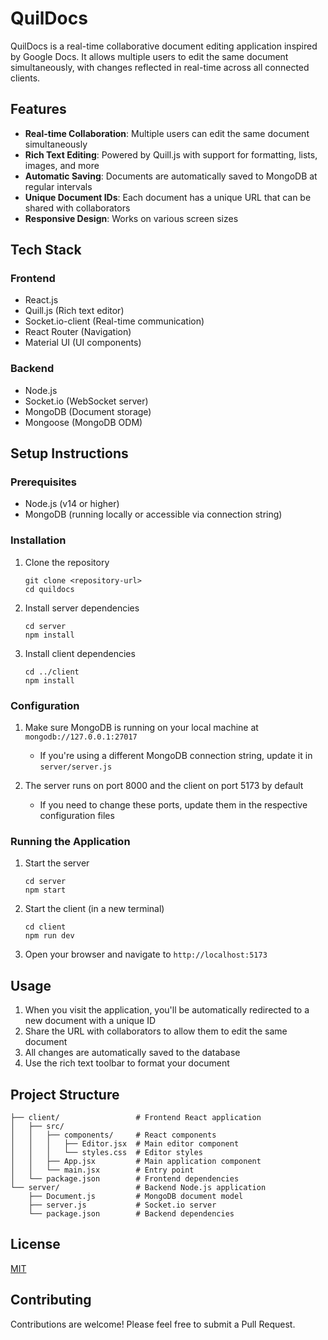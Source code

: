 # QuilDocs

QuilDocs is a real-time collaborative document editing application inspired by Google Docs. It allows multiple users to edit the same document simultaneously, with changes reflected in real-time across all connected clients.

## Features

- **Real-time Collaboration**: Multiple users can edit the same document simultaneously
- **Rich Text Editing**: Powered by Quill.js with support for formatting, lists, images, and more
- **Automatic Saving**: Documents are automatically saved to MongoDB at regular intervals
- **Unique Document IDs**: Each document has a unique URL that can be shared with collaborators
- **Responsive Design**: Works on various screen sizes

## Tech Stack

### Frontend
- React.js
- Quill.js (Rich text editor)
- Socket.io-client (Real-time communication)
- React Router (Navigation)
- Material UI (UI components)

### Backend
- Node.js
- Socket.io (WebSocket server)
- MongoDB (Document storage)
- Mongoose (MongoDB ODM)

## Setup Instructions

### Prerequisites
- Node.js (v14 or higher)
- MongoDB (running locally or accessible via connection string)

### Installation

1. Clone the repository
   ```
   git clone <repository-url>
   cd quildocs
   ```

2. Install server dependencies
   ```
   cd server
   npm install
   ```

3. Install client dependencies
   ```
   cd ../client
   npm install
   ```

### Configuration

1. Make sure MongoDB is running on your local machine at `mongodb://127.0.0.1:27017`
   - If you're using a different MongoDB connection string, update it in `server/server.js`

2. The server runs on port 8000 and the client on port 5173 by default
   - If you need to change these ports, update them in the respective configuration files

### Running the Application

1. Start the server
   ```
   cd server
   npm start
   ```

2. Start the client (in a new terminal)
   ```
   cd client
   npm run dev
   ```

3. Open your browser and navigate to `http://localhost:5173`

## Usage

1. When you visit the application, you'll be automatically redirected to a new document with a unique ID
2. Share the URL with collaborators to allow them to edit the same document
3. All changes are automatically saved to the database
4. Use the rich text toolbar to format your document

## Project Structure

```
├── client/                 # Frontend React application
│   ├── src/
│   │   ├── components/     # React components
│   │   │   ├── Editor.jsx  # Main editor component
│   │   │   └── styles.css  # Editor styles
│   │   ├── App.jsx         # Main application component
│   │   └── main.jsx        # Entry point
│   └── package.json        # Frontend dependencies
└── server/                 # Backend Node.js application
    ├── Document.js         # MongoDB document model
    ├── server.js           # Socket.io server
    └── package.json        # Backend dependencies
```

## License

[MIT](LICENSE)

## Contributing

Contributions are welcome! Please feel free to submit a Pull Request.
